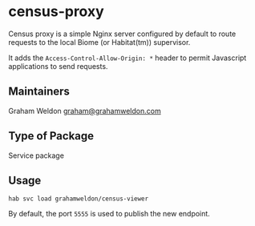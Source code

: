 # census-proxy

Census proxy is a simple Nginx server configured by default to route requests to the local Biome (or Habitat(tm)) supervisor.

It adds the `Access-Control-Allow-Origin: *` header to permit Javascript applications to send requests.

## Maintainers

Graham Weldon <graham@grahamweldon.com>

## Type of Package

Service package

## Usage

```
hab svc load grahamweldon/census-viewer
```

By default, the port `5555` is used to publish the new endpoint.
